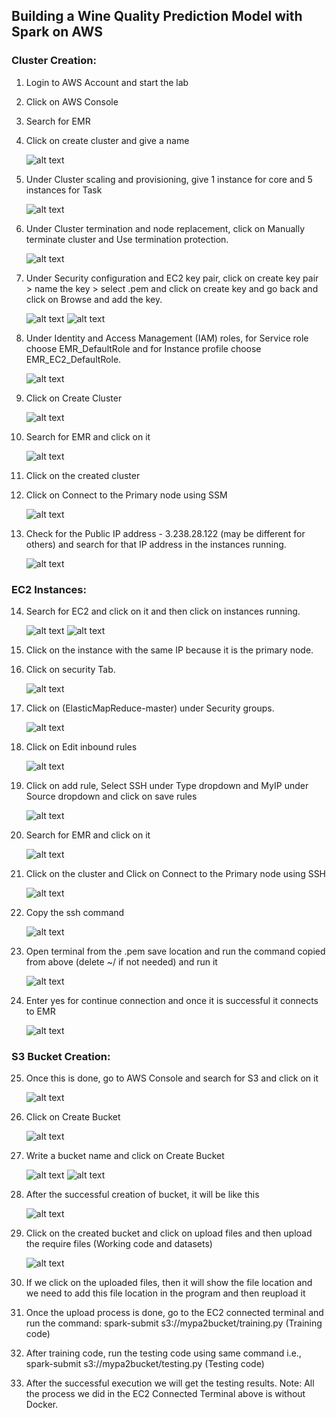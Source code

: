 ## Building a Wine Quality Prediction Model with Spark on AWS
### Cluster Creation:
1. Login to AWS Account and start the lab
2. Click on AWS Console
3. Search for EMR
4. Click on create cluster and give a name

    ![alt text](image.png)

5. Under Cluster scaling and provisioning, give 1 instance for core and 5 instances for Task
    
    ![alt text](image-1.png)

6. Under Cluster termination and node replacement, click on Manually terminate cluster and Use termination protection.

    ![alt text](image-2.png)

7. Under Security configuration and EC2 key pair, click on create key pair > name the key > select .pem and click on create key and go back and click on Browse and add the key.

    ![alt text](image-3.png)
    ![alt text](image-4.png)

8. Under Identity and Access Management (IAM) roles, for Service role choose EMR_DefaultRole and for Instance profile choose EMR_EC2_DefaultRole.

    ![alt text](image-5.png)

9. Click on Create Cluster
    
    ![alt text](image-6.png)

10. Search for EMR and click on it

    ![alt text](image-7.png)

11. Click on the created cluster
12. Click on Connect to the Primary node using SSM

    ![alt text](image-8.png)

13. Check for the Public IP address - 3.238.28.122 (may be different for others) and search for that IP address in the instances running.

    ![alt text](image-9.png)

### EC2 Instances:
14. Search for EC2 and click on it and then click on instances running.

    ![alt text](image-10.png)
    ![alt text](image-11.png)

15. Click on the instance with the same IP because it is the primary node.
16. Click on security Tab.

    ![alt text](image-12.png)

17. Click on (ElasticMapReduce-master) under Security groups.

    ![alt text](image-13.png)

18. Click on Edit inbound rules

    ![alt text](image-14.png)

19. Click on add rule, Select SSH under Type dropdown and MyIP under Source dropdown and click on save rules

    ![alt text](image-15.png)

20. Search for EMR and click on it

    ![alt text](image-16.png)

21. Click on the cluster and Click on Connect to the Primary node using SSH

    ![alt text](image-17.png)

22. Copy the ssh command

    ![alt text](image-18.png)

23. Open terminal from the .pem save location and run the command copied from above
(delete ~/ if not needed) and run it

    ![alt text](image-19.png)

24. Enter yes for continue connection and once it is successful it connects to EMR

    ![alt text](image-20.png)

### S3 Bucket Creation:
25. Once this is done, go to AWS Console and search for S3 and click on it

    ![alt text](image-21.png)

26. Click on Create Bucket

    ![alt text](image-22.png)

27. Write a bucket name and click on Create Bucket

    ![alt text](image-23.png)
    ![alt text](image-24.png)

28. After the successful creation of bucket, it will be like this

    ![alt text](image-25.png)

29. Click on the created bucket and click on upload files and then upload the require files (Working code and datasets)

    ![alt text](image-26.png)

30. If we click on the uploaded files, then it will show the file location and we need to add this file location in the program and then reupload it
31. Once the upload process is done, go to the EC2 connected terminal and run the command: spark-submit s3://mypa2bucket/training.py (Training code)
32. After training code, run the testing code using same command i.e.,                               spark-submit s3://mypa2bucket/testing.py (Testing code)
33. After the successful execution we will get the testing results.
Note: All the process we did in the EC2 Connected Terminal above is without Docker.
